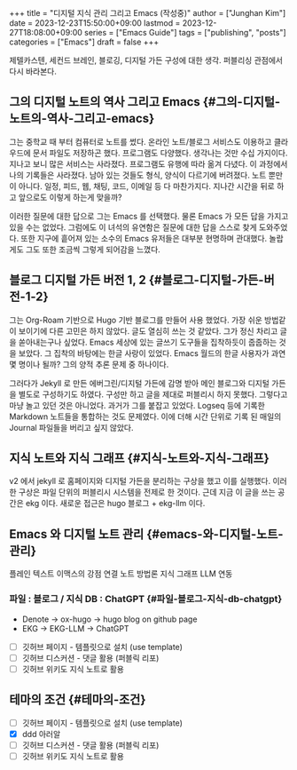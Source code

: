 +++
title = "디지털 지식 관리 그리고 Emacs (작성중)"
author = ["Junghan Kim"]
date = 2023-12-23T15:50:00+09:00
lastmod = 2023-12-27T18:08:00+09:00
series = ["Emacs Guide"]
tags = ["publishing", "posts"]
categories = ["Emacs"]
draft = false
+++

제텔카스텐, 세컨드 브레인, 블로깅, 디지털 가든 구성에 대한 생각.
퍼블리싱 관점에서 다시 바라본다.

<!--more-->


## 그의 디지털 노트의 역사 그리고 Emacs {#그의-디지털-노트의-역사-그리고-emacs}

그는 중학교 때 부터 컴퓨터로 노트를 썼다. 온라인 노트/블로그 서비스도 이용하고
클라우드에 문서 파일도 저장하곤 했다. 프로그램도 다양했다. 생각나는 것만 수십
가지이다. 지나고 보니 많은 서비스는 사라졌다. 프로그램도 유행에 따라 옮겨
다녔다. 이 과정에서 나의 기록들은 사라졌다. 남아 있는 것들도 형식, 양식이
다르기에 버려졌다. 노트 뿐만이 아니다. 일정, 피드, 웹, 채팅, 코드, 이메일 등 다
마찬가지다. 지나간 시간을 뒤로 하고 앞으로도 이렇게 하는게 맞을까?

이러한 질문에 대한 답으로 그는 Emacs 를 선택했다. 물론 Emacs 가 모든 답을 가지고
있을 수는 없었다. 그럼에도 이 녀석의 유연함은 질문에 대한 답을 스스로 찾게
도와주었다. 또한 지구에 흩어져 있는 소수의 Emacs 유저들은 대부분 현명하며
관대했다. 놀랍게도 그도 또한 조금씩 그렇게 되어감을 느꼈다.


## 블로그 디지털 가든  버전 1, 2 {#블로그-디지털-가든-버전-1-2}

그는 Org-Roam 기반으로 Hugo 기반 블로그를 만들어 사용 했었다. 가장 쉬운
방법같이 보이기에 다른 고민은 하지 않았다. 글도 열심히 쓰는 것 같았다. 그가 정신
차리고 글을 쏟아내는구나 싶었다. Emacs 세상에 있는 글쓰기 도구들을 집착하듯이
줍줍하는 것을 보았다. 그 집착의 바탕에는 한글 사랑이 있었다. Emacs 월드의 한글
사용자가 과연 몇 명이나 될까? 그의 양적 추론 문제 중 하나이다.

그러다가 Jekyll 로 만든 에버그린/디지털 가든에 감명 받아 메인 블로그와 디지털
가든을 별도로 구성하기도 하였다. 구성만 하고 글을 제대로 퍼블리시 하지 못했다.
그렇다고 마냥 놀고 있던 것은 아니었다. 과거가 그를 붙잡고 있었다. Logseq 등에
기록한 Markdown 노트들을 통합하는 것도 문제였다. 이에 더해 시간 단위로 기록 된
매일의 Journal 파일들을 버리고 싶지 않았다.


## 지식 노트와 지식 그래프 {#지식-노트와-지식-그래프}

v2 에서 jekyll 로 홈페이지와 디지털 가든을 분리하는 구상을 했고 이를 실행했다.
이러한 구상은 파일 단위의 퍼블리시 시스템을 전제로 한 것이다.
근데 지금 이 글을 쓰는 공간은 ekg 이다. 새로운 접근은 hugo 블로그 + ekg-llm 이다.


## Emacs 와 디지털 노트 관리 {#emacs-와-디지털-노트-관리}

플레인 텍스트
이맥스의 강점
연결 노트 방법론
지식 그래프
LLM 연동


### 파일 : 블로그 / 지식 DB : ChatGPT {#파일-블로그-지식-db-chatgpt}

- Denote -&gt; ox-hugo -&gt; hugo blog on github page
- EKG -&gt; EKG-LLM -&gt; ChatGPT 
- [ ] 깃허브 페이지 - 템플릿으로 설치 (use template)
- [ ] 깃허브 디스커션 - 댓글 활용 (퍼블릭 리포)
- [ ] 깃허브 위키도 지식 노트로 활용

## 테마의 조건 {#테마의-조건}

- [ ] 깃허브 페이지 - 템플릿으로 설치 (use template)
- [x] ddd 아러알
- [ ] 깃허브 디스커션 - 댓글 활용 (퍼블릭 리포)
- [ ] 깃허브 위키도 지식 노트로 활용
